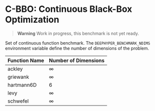 # C-BBO: Continuous Black-Box Optimization

> **Warning**
> Work in progress, this benchmark is not yet ready.

Set of continuous function benchmark. The `DEEPHYPER_BENCHMARK_NDIMS` environment variable define the number of dimensions of the problem.

| Function Name | Number of Dimensions |
| ------------- | -------------------- |
| ackley        | $\infty$             |
| griewank      | $\infty$             |
| hartmann6D    | 6                    |
| levy          | $\infty$             |
| schwefel      | $\infty$             |